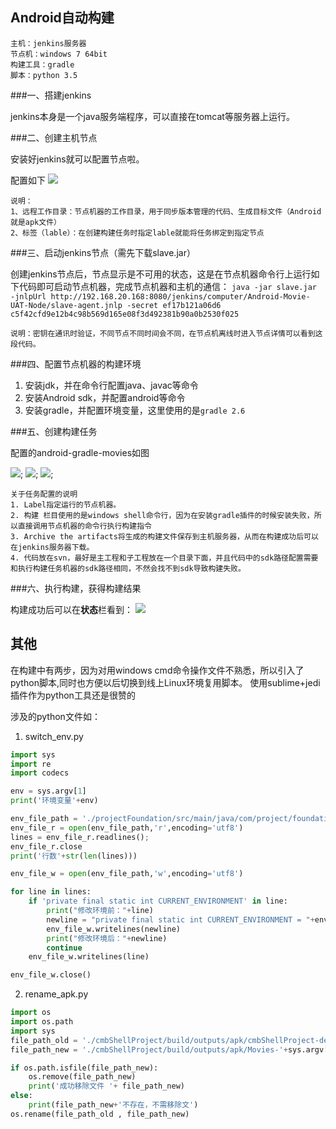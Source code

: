 Android自动构建
---

	主机：jenkins服务器
	节点机：windows 7 64bit
	构建工具：gradle	
	脚本：python 3.5

###一、搭建jenkins

jenkins本身是一个java服务端程序，可以直接在tomcat等服务器上运行。


###二、创建主机节点

安装好jenkins就可以配置节点啦。

配置如下
![](./20151118100923211.png)

	说明：
	1、远程工作目录：节点机器的工作目录，用于同步版本管理的代码、生成目标文件（Android就是apk文件）
	2、标签（lable）：在创建构建任务时指定lable就能将任务绑定到指定节点

###三、启动jenkins节点（需先下载slave.jar）

创建jenkins节点后，节点显示是不可用的状态，这是在节点机器命令行上运行如下代码即可启动节点机器，完成节点机器和主机的通信：
`java -jar slave.jar -jnlpUrl http://192.168.20.168:8080/jenkins/computer/Android-Movie-UAT-Node/slave-agent.jnlp -secret ef17b121a06d6
c5f42cfd9e12b4c98b569d165e08f3d492381b90a0b2530f025`
	
	说明：密钥在通讯时验证，不同节点不同时间会不同，在节点机离线时进入节点详情可以看到这段代码。

###四、配置节点机器的构建环境
	
1. 安装jdk，并在命令行配置java、javac等命令
2. 安装Android sdk，并配置android等命令
3. 安装gradle，并配置环境变量，这里使用的是`gradle 2.6`


###五、创建构建任务

配置的android-gradle-movies如图

![](gradle-job-0.png);
![](gradle-job-1.png);
![](gradle-job-2.png);

	关于任务配置的说明
	1. Label指定运行的节点机器。
	2. 构建 栏目使用的是windows shell命令行，因为在安装gradle插件的时候安装失败，所以直接调用节点机器的命令行执行构建指令
	3. Archive the artifacts将生成的构建文件保存到主机服务器，从而在构建成功后可以在jenkins服务器下载。
	4. 代码放在svn，最好是主工程和子工程放在一个目录下面，并且代码中的sdk路径配置需要和执行构建任务机器的sdk路径相同，不然会找不到sdk导致构建失败。


###六、执行构建，获得构建结果

构建成功后可以在**状态**栏看到：
![](gradle-job-result.png)



其他
---
在构建中有两步，因为对用windows cmd命令操作文件不熟悉，所以引入了python脚本,同时也方便以后切换到线上Linux环境复用脚本。
使用sublime+jedi插件作为python工具还是很赞的

涉及的python文件如：

1. switch_env.py


```python
import sys
import re
import codecs

env = sys.argv[1]
print('环境变量'+env)

env_file_path = './projectFoundation/src/main/java/com/project/foundation/BaseBuildConfig.java'
env_file_r = open(env_file_path,'r',encoding='utf8')
lines = env_file_r.readlines();
env_file_r.close
print('行数'+str(len(lines)))

env_file_w = open(env_file_path,'w',encoding='utf8')

for line in lines:
	if 'private final static int CURRENT_ENVIRONMENT' in line:
		print("修改环境前："+line)
		newline = "private final static int CURRENT_ENVIRONMENT = "+env+" ;"
		env_file_w.writelines(newline)	
		print("修改环境后："+newline)
		continue
	env_file_w.writelines(line)

env_file_w.close()
```

2. rename_apk.py

```python
import os
import os.path
import sys
file_path_old = './cmbShellProject/build/outputs/apk/cmbShellProject-debug.apk'
file_path_new = './cmbShellProject/build/outputs/apk/Movies-'+sys.argv[1]+'.apk'

if os.path.isfile(file_path_new):
	os.remove(file_path_new)
	print('成功移除文件 '+ file_path_new)
else:
	print(file_path_new+'不存在，不需移除文')
os.rename(file_path_old , file_path_new)
```
